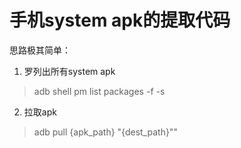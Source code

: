 # 手机system apk的提取代码

思路极其简单：

1. 罗列出所有system apk

>  adb shell pm list packages -f -s

2. 拉取apk

> adb pull {apk_path} \"{dest_path}\""